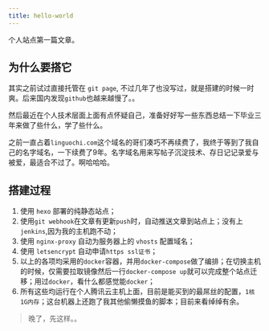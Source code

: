 ```yaml
---
title: hello-world
---
```


个人站点第一篇文章。

## 为什么要搭它

其实之前试过直接托管在 `git page`, 不过几年了也没写过，就是搭建的时候一时爽。后来国内发现`github`也越来越慢了。。 

然后最近在个人技术层面上面有点怀疑自己，准备好好写一些东西总结一下毕业三年来做了些什么，学了些什么。

之前一直占着`linguochi.com`这个域名的哥们凑巧不再续费了，我终于等到了我自己的名字域名，一下续费了9年。名字域名用来写帖子沉淀技术、存日记记录爱与被爱，最适合不过了。啊哈哈哈。

## 搭建过程

1. 使用 `hexo` 部署的纯静态站点；
1. 使用`git webhook`在文章有更新`push`时，自动推送文章到站点上；没有上`jenkins`,因为我的主机跑不动；
1. 使用 `nginx-proxy` 自动为服务器上的 `vhosts` 配置域名；
1. 使用 `letsencrypt` 自动申请`https ssl证书`；
1. 以上的各项均采用的`docker`容器，并用`docker-compose`做了编排；在切换主机的时候，仅需要拉取镜像然后一行`docker-compose up`就可以完成整个站点迁移；用过`docker`，看什么都感觉能`docker`；
1. 所有这些均运行在个人腾讯云主机上面，目前是能买到的最屌丝的配置，`1核1G内存`；这台机器上还跑了我其他偷懒摸鱼的脚本；目前来看绰绰有余。

> 晚了，先这样。。
